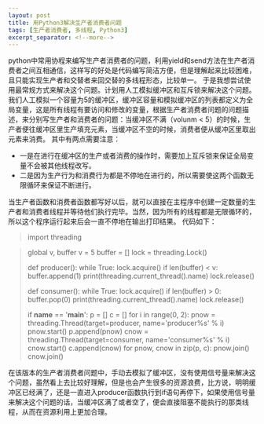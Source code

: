 ```yaml
---
layout: post
title: 用Python3解决生产者消费者问题
tags: [生产者消费者, 多线程, Python3]
excerpt_separator: <!--more-->
---
```

python中常用协程来编写生产者消费者的问题，利用yield和send方法在生产者消费者之间互相通信，这样写的好处是代码编写简洁方便，但是理解起来比较困难，且只能实现生产者和交替者来回交替的多线程形态，比较单一。
于是我想尝试使用最常规方式来解决这个问题。计划用人工模拟缓冲区和互斥锁来解决这个问题。我们人工模拟一个容量为5的缓冲区，缓冲区容量和模拟缓冲区的列表都定义为全局变量，这是所有线程有要访问和修改的变量，根据生产者消费者问题的问题描述，来分别写生产者和消费者的问题：当缓冲区不满（volunm < 5）的时候，生产者便往缓冲区里生产填充元素，当缓冲区不空的时候，消费者便从缓冲区里取出元素来消费。
其中有两点需要注意：
<!--more-->

* 一是在进行在缓冲区的生产或者消费的操作时，需要加上互斥锁来保证全局变量不会被其他线程改写。
* 二是因为生产行为和消费行为都是不停地在进行的，所以需要使这两个函数无限循环来保证不断进行。

当生产者函数和消费者函数都写好以后，就可以直接在主程序中创建一定数量的生产者和消费者线程并等待他们执行完毕。当然，因为所有的线程都是无限循环的，所以这个程序运行起来后会一直不停地在输出打印结果。
代码如下：

> import threading

> global v, buffer
> v = 5
> buffer = []
> lock = threading.Lock()
>
> def producer():
>     while True:
>         lock.acquire()
>         if len(buffer) < v:
>             buffer.append(1)
>             print(threading.current_thread().name)
>         lock.release()
>
> def consumer():
>     while True:
>         lock.acquire()
>         if len(buffer) > 0:
>             buffer.pop(0)
>             print(threading.current_thread().name)
>         lock.release()
>
> if __name__ == '__main__':
>     p = []
>     c = []
>     for i in range(0, 2):
>         pnow = threading.Thread(target=producer, name='producer%s' % i)
>         pnow.start()
>         p.append(pnow)
>         cnow = threading.Thread(target=consumer, name='consumer%s' % i)
>         cnow.start()
>         c.append(cnow)
>     for pnow, cnow in zip(p, c):
>         pnow.join()
>         cnow.join()


在该版本的生产者消费者问题中，手动去模拟了缓冲区，没有使用信号量来解决这个问题，虽然看上去比较好理解，但是也会产生很多的资源浪费，比方说，明明缓冲区已经满了，还是一直进入producer函数执行到if语句再停下，如果使用信号量来解决这个问题的话，当缓冲区满了或者空了，便会直接阻塞不能执行的那类线程，从而在资源利用上更加合理。
